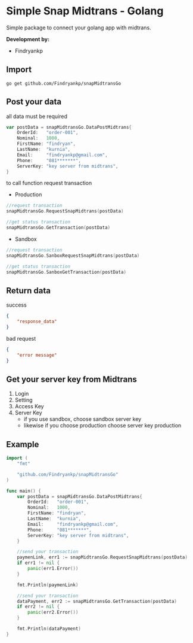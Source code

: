 # Simple Snap Midtrans - Golang
Simple package to connect your golang app with midtrans.

**Development by:** 
- Findryankp

## Import
```shell
go get github.com/Findryankp/snapMidtransGo
```

## Post your data
all data must be required

```go
var postData = snapMidtransGo.DataPostMidtrans{
    OrderId:   "order-001",
    Nominal:   1000,
    FirstName: "findryan",
    LastName:  "kurnia",
    Email:     "findryankp@gmail.com",
    Phone:     "081*******",
    ServerKey: "key server from midtrans",
}
```

to call function request transaction
- Production
```go
//request transaction
snapMidtransGo.RequestSnapMidtrans(postData)

//get status transaction
snapMidtransGo.GetTransaction(postData)
```

- Sandbox
```go
//request transaction
snapMidtransGo.SanboxRequestSnapMidtrans(postData)

//get status transaction
snapMidtransGo.SanboxGetTransaction(postData)
```


## Return data
success
```json
{
    "response_data"
}
```
bad request
```json
{
    "error message"
}
```
## Get your server key from Midtrans
1. Login
2. Setting
3. Access Key
4. Server Key
   - if you use sandbox, choose sandbox server key
   - likewise if you choose production choose server key production

## Example
```go
import (
	"fmt"

	"github.com/Findryankp/snapMidtransGo"
)

func main() {
	var postData = snapMidtransGo.DataPostMidtrans{
		OrderId:   "order-001",
		Nominal:   1000,
		FirstName: "findryan",
		LastName:  "kurnia",
		Email:     "findryankp@gmail.com",
		Phone:     "081*******",
		ServerKey: "key server from midtrans",
	}

	//send your transaction
	paymenLink, err1 := snapMidtransGo.RequestSnapMidtrans(postData)
	if err1 != nil {
		panic(err1.Error())
	}

	fmt.Println(paymenLink)

	//send your transaction
	dataPayment, err2 := snapMidtransGo.GetTransaction(postData)
	if err2 != nil {
		panic(err2.Error())
	}

	fmt.Println(dataPayment)
}
```